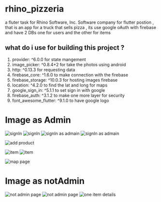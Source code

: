 # rhino_pizzeria

a fluter task for Rhino Software, Inc. Software company for flutter postion , that is an app for a truck that sells  pizza  , its use google oAuth with firebase and have 2 DBs one for users and the other for items 

## what do i use  for  building this project ?
 1. provider: ^6.0.0              for state mangement
 2. image_picker: ^0.8.4+2        for take the photos using android 
 3. http: ^0.13.3                 for requesting data
 4. firebase_core: ^1.6.0         to make connection with the firebase
 5. firebase_storage: ^10.0.3     for hosting images firebase
 6. location: ^4.2.0              to find the lat and long for maps
 7. google_sign_in: ^5.1.1        to set sign in with google 
 8. firebase_auth: ^3.1.2         to make one more layer for security
 9. font_awesome_flutter: ^9.1.0  to have google logo 
 
# Image as Admin

![signIn](./assets/images/Screenshot_1633030699.png)
![signIn](./assets/images/Screenshot_1633030705.png)
![signIn as admain ](./assets/images/Screenshot_1633030712.png)
![signIn as admain ](./assets/images/Screenshot_1633030716.png)

![add product](./assets/images/Screenshot_1633030725.png)


![item](./assets/images/Screenshot_1633030737.png)
![item](./assets/images/Screenshot_1633030733.png)


![map page ](./assets/images/Screenshot_1633030750.png)



# Image as notAdmin


![not admin page ](./assets/images/Screenshot_1633030767.png)
![not admin page ](./assets/images/Screenshot_1633030770.png)
![one item details](./assets/images/Screenshot_1633030779.png)
